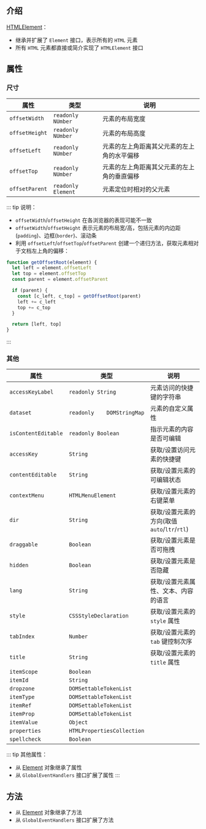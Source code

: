 ## 介绍

[HTMLElement](https://developer.mozilla.org/zh-CN/docs/Web/API/HTMLElement)：

+ 继承并扩展了 `Element` 接口，表示所有的 `HTML` 元素
+ 所有 `HTML` 元素都直接或简介实现了 `HTMLElement` 接口

## 属性

### 尺寸

|属性|类型|说明|
|-|-|-|
|`offsetWidth`|`readonly NUmber`|元素的布局宽度|
|`offsetHeight`|`readonly NUmber`|元素的布局高度|
|`offsetLeft`|`readonly NUmber`|元素的左上角距离其父元素的左上角的水平偏移|
|`offsetTop`|`readonly NUmber`|元素的左上角距离其父元素的左上角的垂直偏移|
|`offsetParent`|`readonly Element`|元素定位时相对的父元素|

::: tip 说明：
+ `offsetWidth`/`offsetHeight` 在各浏览器的表现可能不一致
+ `offsetWidth`/`offsetHeight` 表示元素的布局宽/高，包括元素的内边距(`padding`)、边框(`border`)、滚动条
+ 利用 `offsetLeft`/`offsetTop`/`offsetParent` 创建一个递归方法，获取元素相对于文档左上角的偏移：
```js
function getOffsetRoot(element) {
  let left = element.offsetLeft
  let top = element.offsetTop
  const parent = element.offsetParent

  if (parent) {
    const [c_left, c_top] = getOffsetRoot(parent)
    left += c_left
    top += c_top
  }

  return [left, top]
}
```
:::

### 其他

|属性|类型|说明|
|-|-|-|
|`accessKeyLabel`|`readonly String`|元素访问的快捷键的字符串|
|`dataset`|`readonly 	DOMStringMap`|元素的自定义属性|
|`isContentEditable`|`readonly Boolean`|指示元素的内容是否可编辑|
|`accessKey`|`String`|获取/设置访问元素的快捷键|
|`contentEditable`|`String`|获取/设置元素的可编辑状态|
|`contextMenu`|`HTMLMenuElement`|获取/设置元素的右键菜单|
|`dir`|`String`|获取/设置元素的方向(取值 `auto`/`ltr`/`rtl`)|
|`draggable`|`Boolean`|获取/设置元素是否可拖拽|
|`hidden`|`Boolean`|获取/设置元素是否隐藏|
|`lang`|`String`|获取/设置元素属性、文本、内容的语言|
|`style`|`CSSStyleDeclaration`|获取/设置元素的 `style` 属性|
|`tabIndex`|`Number`|获取/设置元素的 `tab` 键控制次序|
|`title`|`String`|获取/设置元素的 `title` 属性|
|`itemScope`|`Boolean`||
|`itemId`|`String`||
|`dropzone`|`DOMSettableTokenList`||
|`itemType`|`DOMSettableTokenList`||
|`itemRef`|`DOMSettableTokenList`||
|`itemProp`|`DOMSettableTokenList`||
|`itemValue`|`Object`||
|`properties`|`HTMLPropertiesCollection`||
|`spellcheck`|`Boolean`||


::: tip 其他属性：
+ 从 [Element](/base/javascript/dom/element) 对象继承了属性
+ 从 `GlobalEventHandlers` 接口扩展了属性
:::


## 方法

+ 从 [Element](/base/javascript/dom/element) 对象继承了方法
+ 从 `GlobalEventHandlers` 接口扩展了方法